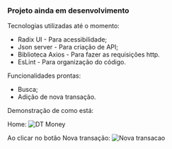 <strong><h3>Projeto ainda em desenvolvimento</h3></strong>

Tecnologias utilizadas até o momento:
- Radix UI - Para acessibilidade;
- Json server - Para criação de API;
- Biblioteca Axios - Para fazer as requisições http.
- EsLint - Para organização do código.

Funcionalidades prontas:
- Busca;
- Adição de nova transação.

Demonstração de como está:

Home:
![DT Money](https://github.com/JuliaCrumenauer/DT_Money/assets/67925313/ec895c43-d404-4cb6-9568-35e20cfd8987)

Ao clicar no botão Nova transação:
![Nova transacao](https://github.com/JuliaCrumenauer/DT_Money/assets/67925313/008c09c4-fef4-4567-8c47-8f9b1c0431e8)
